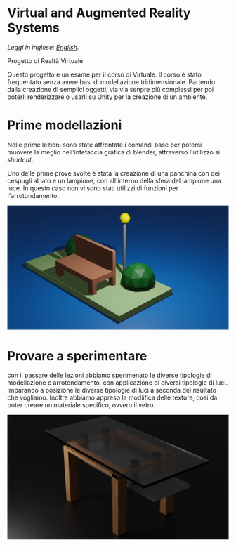 # Virtual and Augmented Reality Systems

*Leggi in inglese: [English](README.md).*

Progetto di Realtà Virtuale

Questo progetto è un esame per il corso di Virtuale. 
Il corso è stato frequentato senza avere basi di modellazione tridimensionale. 
Partendo dalla creazione di semplici oggetti, via via senpre più complessi per poi poterli renderizzare o usarli su Unity per la creazione di un ambiente.

# Prime modellazioni
Nelle prime lezioni sono state affrontate i comandi base per potersi muovere la meglio nell'intefaccia grafica di blender, attraverso l'utilizzo si *shortcut*.

Uno delle prime prove svolte è stata la creazione di una panchina con dei cespugli al lato e un lampione, con all'interno della sfera del lampione una luce. In questo caso non vi sono stati utilizzi di funzioni per l'arrotondamento. 

![Header](./photo/prova0.png)

# Provare a sperimentare 
con il passare delle lezioni abbiamo  sperimenato le diverse tipologie di modellazione e arrotondamento, con applicazione di diversi tipologie di luci. Imparando a posizione le diverse tipologie di luci a seconda del risultato che vogliamo. Inoltre abbiamo appreso la modiifica delle texture, cosi da poter creare un materiale specifico, ovvero il vetro. 

![Header](./photo/tavolo.png)
